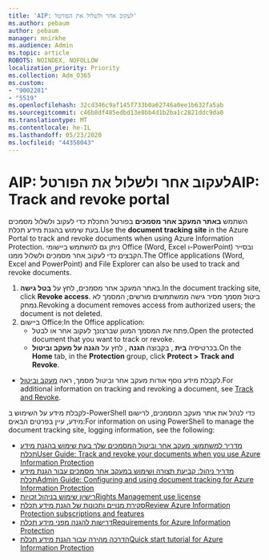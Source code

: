 ```yaml
---
title: 'AIP: לעקוב אחר ולשלול את הפורטל'
ms.author: pebaum
author: pebaum
manager: mnirkhe
ms.audience: Admin
ms.topic: article
ROBOTS: NOINDEX, NOFOLLOW
localization_priority: Priority
ms.collection: Adm_O365
ms.custom:
- "9002281"
- "5519"
ms.openlocfilehash: 32cd346c9af145f733b0a62746a0ee1b632fa5ab
ms.sourcegitcommit: c46b8df485edbd13e8bb4d1b2ba1c2821ddc9da0
ms.translationtype: MT
ms.contentlocale: he-IL
ms.lasthandoff: 05/23/2020
ms.locfileid: "44358043"
---
```

# <a name="aip-track-and-revoke-portal"></a><span data-ttu-id="a2e4f-102">AIP: לעקוב אחר ולשלול את הפורטל</span><span class="sxs-lookup"><span data-stu-id="a2e4f-102">AIP: Track and revoke portal</span></span>

<span data-ttu-id="a2e4f-103">השתמש **באתר המעקב אחר מסמכים** בפורטל התכלת כדי לעקוב ולשלול מסמכים בעת שימוש בהגנת מידע תכלת.</span><span class="sxs-lookup"><span data-stu-id="a2e4f-103">Use the **document tracking site** in the Azure Portal to track and revoke documents when using Azure Information Protection.</span></span> <span data-ttu-id="a2e4f-104">ניתן גם להשתמש ביישומי Office (Word, Excel ו-PowerPoint) ובסייר הקבצים כדי לעקוב אחר מסמכים ולשלול ממנו.</span><span class="sxs-lookup"><span data-stu-id="a2e4f-104">The Office applications (Word, Excel and PowerPoint) and File Explorer can also be used to track and revoke documents.</span></span>

1. <span data-ttu-id="a2e4f-105">באתר המעקב אחר מסמכים, לחץ על **בטל גישה**.</span><span class="sxs-lookup"><span data-stu-id="a2e4f-105">In the document tracking site, click **Revoke access**.</span></span> <span data-ttu-id="a2e4f-106">ביטול מסמך מסיר גישה ממשתמשים מורשים; המסמך לא נמחק.</span><span class="sxs-lookup"><span data-stu-id="a2e4f-106">Revoking a document removes access from authorized users; the document is not deleted.</span></span>
2. <span data-ttu-id="a2e4f-107">ביישום Office:</span><span class="sxs-lookup"><span data-stu-id="a2e4f-107">In the Office application:</span></span>
    - <span data-ttu-id="a2e4f-108">פתח את המסמך המוגן שברצונך לעקוב אחר או לבטל.</span><span class="sxs-lookup"><span data-stu-id="a2e4f-108">Open the protected document that you want to track or revoke.</span></span>
    - <span data-ttu-id="a2e4f-109">בכרטיסיה **בית** , בקבוצה **הגנה** , לחץ על **הגנה על מעקב וביטול**.</span><span class="sxs-lookup"><span data-stu-id="a2e4f-109">On the **Home** tab, in the **Protection** group, click **Protect > Track and Revoke**.</span></span>

- <span data-ttu-id="a2e4f-110">לקבלת מידע נוסף אודות מעקב אחר וביטול מסמך, ראה [מעקב וביטול](https://docs.microsoft.com/azure/information-protection/rms-client/client-track-revoke).</span><span class="sxs-lookup"><span data-stu-id="a2e4f-110">For additional information on tracking and revoking a document, see [Track and Revoke](https://docs.microsoft.com/azure/information-protection/rms-client/client-track-revoke).</span></span>

<span data-ttu-id="a2e4f-111">לקבלת מידע על השימוש ב-PowerShell כדי לנהל את אתר מעקב המסמכים, לרישום מידע, עיין בפרטים הבאים:</span><span class="sxs-lookup"><span data-stu-id="a2e4f-111">For information on using PowerShell to manage the document tracking site, logging information, see the following:</span></span>
- [<span data-ttu-id="a2e4f-112">מדריך למשתמש: מעקב אחר וביטול המסמכים שלך בעת שימוש בהגנת מידע תכלת</span><span class="sxs-lookup"><span data-stu-id="a2e4f-112">User Guide: Track and revoke your documents when you use Azure Information Protection</span></span>](https://docs.microsoft.com/azure/information-protection/rms-client/client-track-revoke)
- [<span data-ttu-id="a2e4f-113">מדריך ניהול: קביעת תצורה ושימוש במעקב אחר מסמכים עבור הגנת מידע תכלת</span><span class="sxs-lookup"><span data-stu-id="a2e4f-113">Admin Guide: Configuring and using document tracking for Azure Information Protection</span></span>](https://docs.microsoft.com/azure/information-protection/rms-client/client-admin-guide-document-tracking)
- [<span data-ttu-id="a2e4f-114">רישיון שימוש בניהול זכויות</span><span class="sxs-lookup"><span data-stu-id="a2e4f-114">Rights Management use license</span></span>](https://docs.microsoft.com/azure/information-protection/configure-usage-rights#rights-management-use-license)
- [<span data-ttu-id="a2e4f-115">סקירת מנויים ותכונות של הגנת מידע תכלת</span><span class="sxs-lookup"><span data-stu-id="a2e4f-115">Review Azure Information Protection subscriptions and features</span></span>](https://azure.microsoft.com/pricing/details/information-protection)
- [<span data-ttu-id="a2e4f-116">דרישות להגנה מפני מידע תכלת</span><span class="sxs-lookup"><span data-stu-id="a2e4f-116">Requirements for Azure Information Protection</span></span>](https://docs.microsoft.com/azure/information-protection/get-started/requirements)
- [<span data-ttu-id="a2e4f-117">הדרכה מהירה עבור הגנת מידע תכלת</span><span class="sxs-lookup"><span data-stu-id="a2e4f-117">Quick start tutorial for Azure Information Protection</span></span>](https://docs.microsoft.com/azure/information-protection/get-started/infoprotect-quick-start-tutorial)
